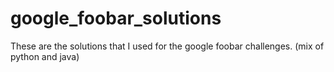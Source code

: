 # google_foobar_solutions
These are the solutions that I used for the google foobar challenges. (mix of python and java)
